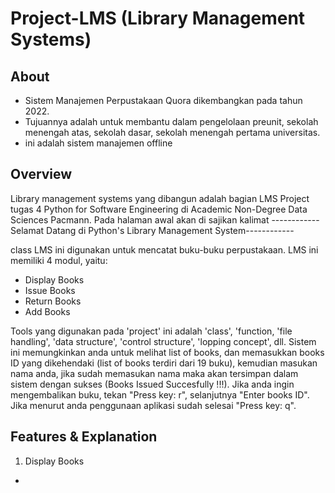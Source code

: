 # Project-LMS (Library Management Systems) 

## About 
* Sistem Manajemen Perpustakaan Quora dikembangkan pada tahun 2022.
* Tujuannya adalah untuk membantu dalam pengelolaan preunit, sekolah menengah atas, sekolah dasar, sekolah menengah pertama universitas.
* ini adalah sistem manajemen offline

## Overview
Library management systems yang dibangun adalah bagian LMS Project tugas 4 Python for Software Engineering di Academic Non-Degree Data Sciences Pacmann. Pada
halaman awal akan di sajikan kalimat ------------ Selamat Datang di Python's Library Management System------------ 

class LMS ini digunakan untuk mencatat buku-buku perpustakaan. LMS ini memiliki 4 modul, yaitu:
* Display Books
* Issue Books
* Return Books
* Add Books

Tools yang digunakan pada 'project' ini adalah 'class', 'function, 'file handling', 'data structure', 'control structure', 'lopping concept', dll. Sistem ini memungkinkan anda untuk melihat list of books, dan memasukkan books ID yang dikehendaki (list of books terdiri dari 19 buku), kemudian masukan nama anda, jika sudah memasukan nama maka akan tersimpan dalam sistem dengan sukses (Books Issued Succesfully !!!). Jika anda ingin mengembalikan buku, tekan "Press key: r", selanjutnya "Enter books ID". Jika menurut anda penggunaan aplikasi sudah selesai "Press key: q".

## Features & Explanation
1. Display Books
* 

